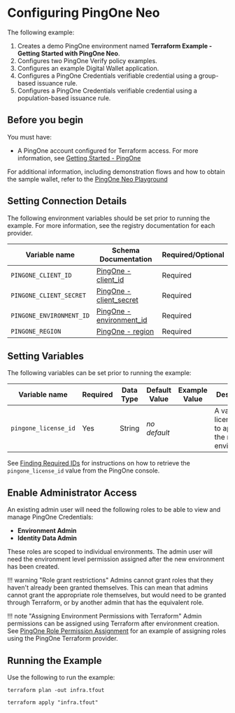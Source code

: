 # Configuring PingOne Neo
The following example:
1. Creates a demo PingOne environment named **Terraform Example - Getting Started with PingOne Neo**.
2. Configures two PingOne Verify policy examples.
3. Configures an example Digital Wallet application.
4. Configures a PingOne Credentials verifiable credential using a group-based issuance rule.
5. Configures a PingOne Credentials verifiable credential using a population-based issuance rule.

## Before you begin
You must have:

* A PingOne account configured for Terraform access.  For more information, see [Getting Started - PingOne](https://terraform.pingidentity.com/getting-started/pingone/)

For additional information, including demonstration flows and how to obtain the sample wallet, refer to the [PingOne Neo Playground](https://www.neoidentity.com/playground)

## Setting Connection Details
The following environment variables should be set prior to running the example.  For more information, see the registry documentation for each provider.

| Variable name                                   | Schema Documentation                                                                                                                            | Required/Optional |
|-------------------------------------------------|-------------------------------------------------------------------------------------------------------------------------------------------------|-------------------|
| `PINGONE_CLIENT_ID`                             | [PingOne - client_id](https://registry.terraform.io/providers/pingidentity/pingone/latest/docs#client_id)                                       | Required          |
| `PINGONE_CLIENT_SECRET`                         | [PingOne - client_secret](https://registry.terraform.io/providers/pingidentity/pingone/latest/docs#client_secret)                               | Required          |
| `PINGONE_ENVIRONMENT_ID`                        | [PingOne - environment_id](https://registry.terraform.io/providers/pingidentity/pingone/latest/docs#environment_id)                             | Required          |
| `PINGONE_REGION`                                | [PingOne - region](https://registry.terraform.io/providers/pingidentity/pingone/latest/docs#region)                                             | Required          |


## Setting Variables
The following variables can be set prior to running the example:

| Variable name                        | Required | Data Type | Default Value | Example Value                      | Description                                                                                        |
|--------------------------------------|----------|-----------|---------------|------------------------------------|----------------------------------------------------------------------------------------------------|
| `pingone_license_id`                 | Yes      | String    | *no default*  |                                    | A valid license UUID to apply to the new environment.                                              |



See [Finding Required IDs](https://terraform.pingidentity.com/getting-started/pingone/#license-id-organization-id-and-organization-name) for instructions on how to retrieve the `pingone_license_id` value from the PingOne console.

## Enable Administrator Access
An existing admin user will need the following roles to be able to view and manage PingOne Credentials:

* **Environment Admin**
* **Identity Data Admin**

These roles are scoped to individual environments.  The admin user will need the environment level permission assigned after the new environment has been created.

!!! warning "Role grant restrictions"
    Admins cannot grant roles that they haven't already been granted themselves.  This can mean that admins cannot grant the appropriate role themselves, but would need to be granted through Terraform, or by another admin that has the equivalent role.

!!! note "Assigning Environment Permissions with Terraform"
    Admin permissions can be assigned using Terraform after environment creation.  See [PingOne Role Permission Assignment](../../examples/pingone/role-assignment/) for an example of assigning roles using the PingOne Terraform provider.

## Running the Example
Use the following to run the example:

```shell
terraform plan -out infra.tfout
```

```shell
terraform apply "infra.tfout"
```